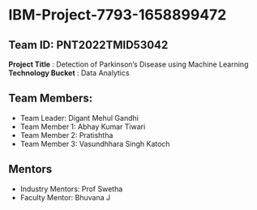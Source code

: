 # IBM-Project-7793-1658899472
## Team ID: PNT2022TMID53042
**Project Title** : Detection of Parkinson’s Disease using Machine Learning <br>
**Technology Bucket** : Data Analytics

## Team Members:
- Team Leader: Digant Mehul Gandhi
- Team Member 1: Abhay Kumar Tiwari
- Team Member 2: Pratishtha
- Team Member 3: Vasundhhara Singh Katoch

## Mentors
- Industry Mentors: Prof Swetha
- Faculty Mentor: Bhuvana J
